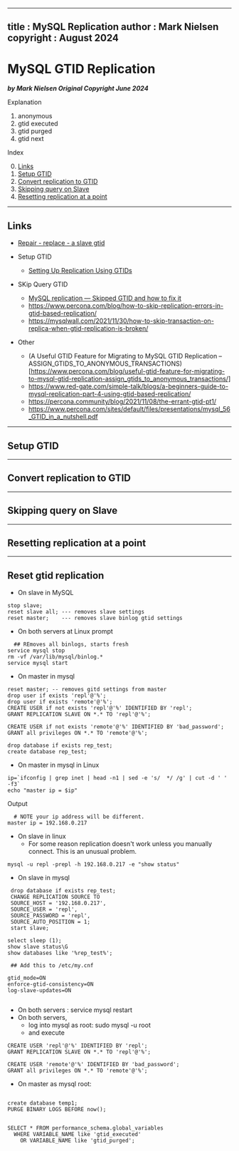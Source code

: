 
---
title : MySQL Replication
author : Mark Nielsen
copyright : August 2024 
---

MySQL GTID Replication
==============================
_**by Mark Nielsen
Original Copyright June 2024**_

Explanation
1. anonymous
2. gtid executed
3. gtid purged
4. gtid next


Index

0. [Links](#links)
1. [Setup GTID](#setup)
2. [Convert replication to GTID](#convert)
3. [Skipping query on Slave](#skip)
4. [Resetting replication at a point]($reset)

* * *
<a name=links></a>Links
-----
* [Repair - replace -  a slave gtid](https://docs.percona.com/percona-xtrabackup/2.4/howtos/recipes_ibkx_gtid.html)
* Setup GTID
    * [Setting Up Replication Using GTIDs](https://dev.mysql.com/doc/mysql-replication-excerpt/8.0/en/replication-gtids-howto.html)
    
* SKip Query GTID
    * [MySQL replication — Skipped GTID and how to fix it](https://medium.com/@brianlie/mysql-replication-skipped-gtid-and-how-to-fix-it-a2d836452724)
    * https://www.percona.com/blog/how-to-skip-replication-errors-in-gtid-based-replication/
    * https://mysqlwall.com/2021/11/30/how-to-skip-transaction-on-replica-when-gtid-replication-is-broken/
* Other
   * (A Useful GTID Feature for Migrating to MySQL GTID Replication – ASSIGN_GTIDS_TO_ANONYMOUS_TRANSACTIONS)[https://www.percona.com/blog/useful-gtid-feature-for-migrating-to-mysql-gtid-replication-assign_gtids_to_anonymous_transactions/]
   * https://www.red-gate.com/simple-talk/blogs/a-beginners-guide-to-mysql-replication-part-4-using-gtid-based-replication/
   * https://percona.community/blog/2021/11/08/the-errant-gtid-pt1/
   * https://www.percona.com/sites/default/files/presentations/mysql_56_GTID_in_a_nutshell.pdf

* * *
<a name=setup></a>Setup GTID
-----



* * *
<a name=convert></a>Convert replication to GTID
-----

* * *
<a name=skip></a>Skipping query on Slave
-----

* * *
<a name=reset></a>Resetting replication at a point
-----


* * *
<a name=reset2></a>Reset gtid replication
-----
* On slave in MySQL
```
stop slave;
reset slave all; --- removes slave settings
reset master;    --- removes slave binlog gtid settings
```
* On both servers at Linux prompt
```
  ## REmoves all binlogs, starts fresh
service mysql stop
rm -vf /var/lib/mysql/binlog.*
service mysql start
```

* On master in mysql
```
reset master; -- removes gitd settings from master
drop user if exists 'repl'@'%';
drop user if exists 'remote'@'%';
CREATE USER if not exists 'repl'@'%' IDENTIFIED BY 'repl';
GRANT REPLICATION SLAVE ON *.* TO 'repl'@'%';

CREATE USER if not exists 'remote'@'%' IDENTIFIED BY 'bad_password';
GRANT all privileges ON *.* TO 'remote'@'%';

drop database if exists rep_test;
create database rep_test;
```

* On master in mysql in Linux
```
ip=`ifconfig | grep inet | head -n1 | sed -e 's/  */ /g' | cut -d ' ' -f3`
echo "master ip = $ip"
```
Output
```
  # NOTE your ip address will be different. 
master ip = 192.168.0.217

```
* On slave in linux
    * For some reason replication doesn't work unless you manually connect. This is an unusual problem.
```
mysql -u repl -prepl -h 192.168.0.217 -e "show status"

```

* On slave in mysql
```
 drop database if exists rep_test;
 CHANGE REPLICATION SOURCE TO
 SOURCE_HOST = '192.168.0.217',
 SOURCE_USER = 'repl',
 SOURCE_PASSWORD = 'repl',
 SOURCE_AUTO_POSITION = 1;
 start slave;

select sleep (1);
show slave status\G
show databases like '%rep_test%';

```


```
 ## Add this to /etc/my.cnf

gtid_mode=ON
enforce-gtid-consistency=ON
log-slave-updates=ON


```
* On both servers : service mysql restart
* On both servers,
    * log into mysql as root: sudo mysql -u root
    * and execute
```
CREATE USER 'repl'@'%' IDENTIFIED BY 'repl';
GRANT REPLICATION SLAVE ON *.* TO 'repl'@'%';

CREATE USER 'remote'@'%' IDENTIFIED BY 'bad_password';
GRANT all privileges ON *.* TO 'remote'@'%';

```
* On master  as mysql root:
```

create database temp1;
PURGE BINARY LOGS BEFORE now();


SELECT * FROM performance_schema.global_variables
  WHERE VARIABLE_NAME like 'gtid_executed'
    OR VARIABLE_NAME like 'gtid_purged';
```


